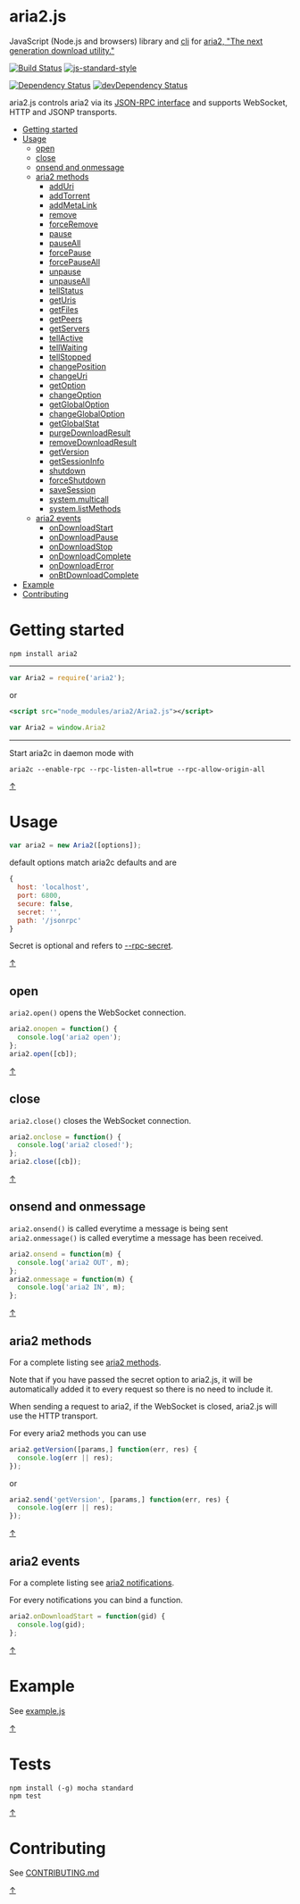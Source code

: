 aria2.js
========

JavaScript (Node.js and browsers) library and [cli](https://github.com/sonnyp/aria2.js/blob/master/bin/README.md) for [aria2, "The next generation download utility."](http://aria2.sourceforge.net/)

[![Build Status](https://img.shields.io/travis/sonnyp/aria2.js/master.svg?style=flat-square)](https://travis-ci.org/sonnyp/aria2.js/branches)
[![js-standard-style](https://img.shields.io/badge/code%20style-standard-brightgreen.svg?style=flat-square)](http://standardjs.com/)

[![Dependency Status](https://img.shields.io/david/sonnyp/aria2.js.svg?style=flat-square)](https://david-dm.org/sonnyp/aria2.js)
[![devDependency Status](https://img.shields.io/david/dev/sonnyp/aria2.js.svg?style=flat-square)](https://david-dm.org/sonnyp/aria2.js#info=devDependencies)

aria2.js controls aria2 via its [JSON-RPC interface](http://aria2.sourceforge.net/manual/en/html/aria2c.html#rpc-interface) and supports WebSocket, HTTP and JSONP transports.

- [Getting started](#getting-started)
- [Usage](#usage)
  - [open](#open)
  - [close](#close)
  - [onsend and onmessage](#onsend-and-onmessage)
  - [aria2 methods](#aria2-methods)
    - [addUri](http://aria2.sourceforge.net/manual/en/html/aria2c.html#aria2.addUri)
    - [addTorrent](http://aria2.sourceforge.net/manual/en/html/aria2c.html#aria2.addTorrent)
    - [addMetaLink](http://aria2.sourceforge.net/manual/en/html/aria2c.html#aria2.addMetalink)
    - [remove](http://aria2.sourceforge.net/manual/en/html/aria2c.html#aria2.remove)
    - [forceRemove](http://aria2.sourceforge.net/manual/en/html/aria2c.html#aria2.forceRemove)
    - [pause](http://aria2.sourceforge.net/manual/en/html/aria2c.html#aria2.pause)
    - [pauseAll](http://aria2.sourceforge.net/manual/en/html/aria2c.html#aria2.pauseAll)
    - [forcePause](http://aria2.sourceforge.net/manual/en/html/aria2c.html#aria2.forcePause)
    - [forcePauseAll](http://aria2.sourceforge.net/manual/en/html/aria2c.html#aria2.forcePauseAll)
    - [unpause](http://aria2.sourceforge.net/manual/en/html/aria2c.html#aria2.unpause)
    - [unpauseAll](http://aria2.sourceforge.net/manual/en/html/aria2c.html#aria2.unpauseAll)
    - [tellStatus](http://aria2.sourceforge.net/manual/en/html/aria2c.html#aria2.tellStatus)
    - [getUris](http://aria2.sourceforge.net/manual/en/html/aria2c.html#aria2.getUris)
    - [getFiles](http://aria2.sourceforge.net/manual/en/html/aria2c.html#aria2.getFiles)
    - [getPeers](http://aria2.sourceforge.net/manual/en/html/aria2c.html#aria2.getPeers)
    - [getServers](http://aria2.sourceforge.net/manual/en/html/aria2c.html#aria2.getServers)
    - [tellActive](http://aria2.sourceforge.net/manual/en/html/aria2c.html#aria2.tellActive)
    - [tellWaiting](http://aria2.sourceforge.net/manual/en/html/aria2c.html#aria2.tellWaiting)
    - [tellStopped](http://aria2.sourceforge.net/manual/en/html/aria2c.html#aria2.tellStopped)
    - [changePosition](http://aria2.sourceforge.net/manual/en/html/aria2c.html#aria2.changePosition)
    - [changeUri](http://aria2.sourceforge.net/manual/en/html/aria2c.html#aria2.changeUri)
    - [getOption](http://aria2.sourceforge.net/manual/en/html/aria2c.html#aria2.getOption)
    - [changeOption](http://aria2.sourceforge.net/manual/en/html/aria2c.html#aria2.changeOption)
    - [getGlobalOption](http://aria2.sourceforge.net/manual/en/html/aria2c.html#aria2.getGlobalOption)
    - [changeGlobalOption](http://aria2.sourceforge.net/manual/en/html/aria2c.html#aria2.changeGlobalOption)
    - [getGlobalStat](http://aria2.sourceforge.net/manual/en/html/aria2c.html#aria2.getGlobalStat)
    - [purgeDownloadResult](http://aria2.sourceforge.net/manual/en/html/aria2c.html#aria2.purgeDownloadResult)
    - [removeDownloadResult](http://aria2.sourceforge.net/manual/en/html/aria2c.html#aria2.removeDownloadResult)
    - [getVersion](http://aria2.sourceforge.net/manual/en/html/aria2c.html#aria2.getVersion)
    - [getSessionInfo](http://aria2.sourceforge.net/manual/en/html/aria2c.html#aria2.getSessionInfo)
    - [shutdown](http://aria2.sourceforge.net/manual/en/html/aria2c.html#aria2.shutdown)
    - [forceShutdown](http://aria2.sourceforge.net/manual/en/html/aria2c.html#aria2.forceShutdown)
    - [saveSession](http://aria2.sourceforge.net/manual/en/html/aria2c.html#aria2.saveSession)
    - [system.multicall](http://aria2.sourceforge.net/manual/en/html/aria2c.html#system.multicall)
    - [system.listMethods](http://aria2.sourceforge.net/manual/en/html/aria2c.html#system.listMethods)
  - [aria2 events](#aria2-events)
    - [onDownloadStart](http://aria2.sourceforge.net/manual/en/html/aria2c.html#aria2.onDownloadStart)
    - [onDownloadPause](http://aria2.sourceforge.net/manual/en/html/aria2c.html#aria2.onDownloadPause)
    - [onDownloadStop](http://aria2.sourceforge.net/manual/en/html/aria2c.html#aria2.onDownloadStop)
    - [onDownloadComplete](http://aria2.sourceforge.net/manual/en/html/aria2c.html#aria2.onDownloadComplete)
    - [onDownloadError](http://aria2.sourceforge.net/manual/en/html/aria2c.html#aria2.onDownloadError)
    - [onBtDownloadComplete](http://aria2.sourceforge.net/manual/en/html/aria2c.html#aria2.onBtDownloadComplete)
- [Example](#example)
- [Contributing](#contributing)



# Getting started


```npm install aria2```

----

```javascript
var Aria2 = require('aria2');
```

or

```xml
<script src="node_modules/aria2/Aria2.js"></script>
```
```javascript
var Aria2 = window.Aria2
```

----

Start aria2c in daemon mode with

```aria2c --enable-rpc --rpc-listen-all=true --rpc-allow-origin-all```

[↑](#aria2js)

# Usage

```javascript
var aria2 = new Aria2([options]);
```

default options match aria2c defaults and are

```javascript
{
  host: 'localhost',
  port: 6800,
  secure: false,
  secret: '',
  path: '/jsonrpc'
}
```

Secret is optional and refers to [--rpc-secret](http://aria2.sourceforge.net/manual/en/html/aria2c.html#cmdoption--rpc-secret).

[↑](#aria2js)

## open

```aria2.open()``` opens the WebSocket connection.

```javascript
aria2.onopen = function() {
  console.log('aria2 open');
};
aria2.open([cb]);
```

[↑](#aria2js)

## close

```aria2.close()``` closes the WebSocket connection.

```javascript
aria2.onclose = function() {
  console.log('aria2 closed!');
};
aria2.close([cb]);
```

[↑](#aria2js)

## onsend and onmessage

```aria2.onsend()``` is called everytime a message is being sent
```aria2.onmessage()``` is called everytime a message has been received.

```javascript
aria2.onsend = function(m) {
  console.log('aria2 OUT', m);
};
aria2.onmessage = function(m) {
  console.log('aria2 IN', m);
};
```

[↑](#aria2js)

## aria2 methods
For a complete listing see [aria2 methods](http://aria2.sourceforge.net/manual/en/html/aria2c.html#methods).

Note that if you have passed the secret option to aria2.js, it will be automatically added it to every request so there is no need to include it.

When sending a request to aria2, if the WebSocket is closed, aria2.js will use the HTTP transport.

For every aria2 methods you can use

```javascript
aria2.getVersion([params,] function(err, res) {
  console.log(err || res);
});
```

or

```javascript
aria2.send('getVersion', [params,] function(err, res) {
  console.log(err || res);
});
```

[↑](#aria2js)

## aria2 events
For a complete listing see [aria2 notifications](http://aria2.sourceforge.net/manual/en/html/aria2c.html#json-rpc-over-websocket).

For every notifications you can bind a function.

```javascript
aria2.onDownloadStart = function(gid) {
  console.log(gid);
};
```

[↑](#aria2js)

# Example

See [example.js](https://github.com/sonnyp/aria2.js/blob/master/example/example.js)

[↑](#aria2js)

# Tests

```
npm install (-g) mocha standard
npm test
```

[↑](#aria2js)

# Contributing

See [CONTRIBUTING.md](https://github.com/sonnyp/aria2.js/blob/master/CONTRIBUTING.md)

[↑](#aria2js)
